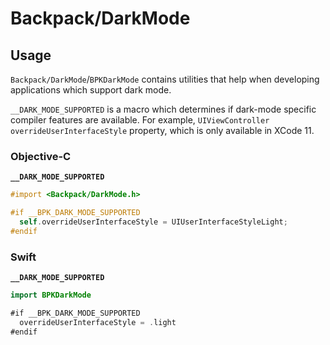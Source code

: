 # Backpack/DarkMode

## Usage

`Backpack/DarkMode`/`BPKDarkMode` contains utilities that help when developing applications which support dark mode.

`__DARK_MODE_SUPPORTED` is a macro which determines if dark-mode specific compiler features are available. For example, `UIViewController` `overrideUserInterfaceStyle` property, which is only available in XCode 11.

### Objective-C

**`__DARK_MODE_SUPPORTED`**

```objective-c
#import <Backpack/DarkMode.h>

#if __BPK_DARK_MODE_SUPPORTED
  self.overrideUserInterfaceStyle = UIUserInterfaceStyleLight;
#endif
```

### Swift

**`__DARK_MODE_SUPPORTED`**

```swift
import BPKDarkMode

#if __BPK_DARK_MODE_SUPPORTED
  overrideUserInterfaceStyle = .light
#endif
```

